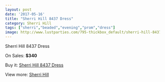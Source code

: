 ```yaml
---
layout: post
date: '2017-05-16'
title: "Sherri Hill 8437 Dress"
category: Sherri Hill
tags: ["sherri","beaded","evening","prom","dress"]
image: http://www.lustparties.com/795-thickbox_default/sherri-hill-8437-dress.jpg
---
```

Sherri Hill 8437 Dress

On Sales: **$340**
<a href="https://www.lustparties.com/en/sherri-hill/277-sherri-hill-8437-dress.html"><amp-img layout="responsive" width="600" height="600" src="//www.lustparties.com/795-thickbox_default/sherri-hill-8437-dress.jpg" alt="Sherri Hill 8437 Dress 0" /></a>
<a href="https://www.lustparties.com/en/sherri-hill/277-sherri-hill-8437-dress.html"><amp-img layout="responsive" width="600" height="600" src="//www.lustparties.com/797-thickbox_default/sherri-hill-8437-dress.jpg" alt="Sherri Hill 8437 Dress 1" /></a>
<a href="https://www.lustparties.com/en/sherri-hill/277-sherri-hill-8437-dress.html"><amp-img layout="responsive" width="600" height="600" src="//www.lustparties.com/796-thickbox_default/sherri-hill-8437-dress.jpg" alt="Sherri Hill 8437 Dress 2" /></a>

Buy it: [Sherri Hill 8437 Dress](https://www.lustparties.com/en/sherri-hill/277-sherri-hill-8437-dress.html "Sherri Hill 8437 Dress")

View more: [Sherri Hill](https://www.lustparties.com/en/2-sherri-hill "Sherri Hill")